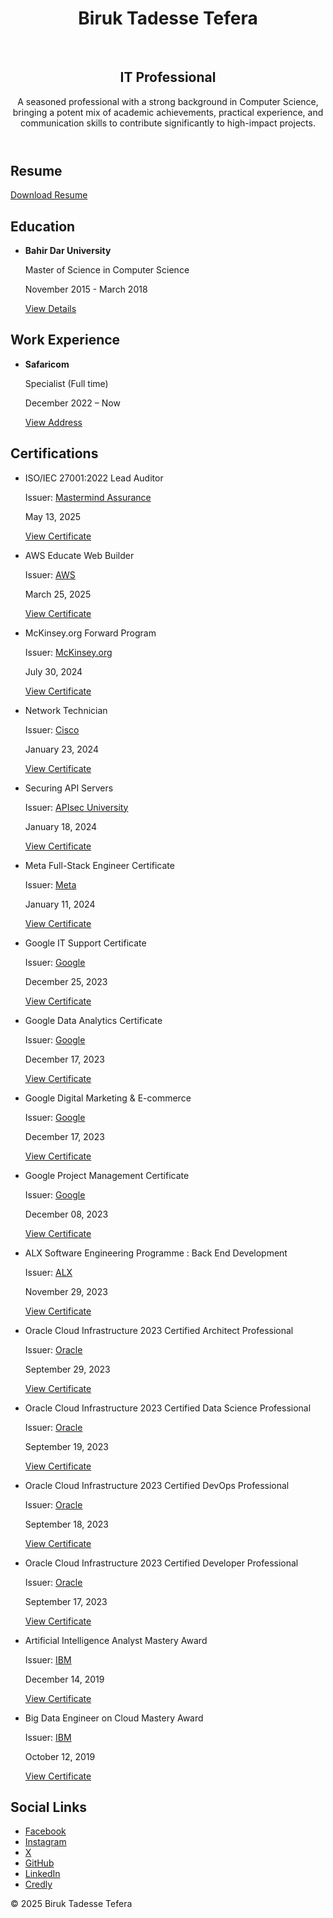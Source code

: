 <!DOCTYPE html>
<html lang="en">
<head>
  <meta charset="UTF-8" />
  <meta name="viewport" content="width=device-width, initial-scale=1.0"/>
 </head>
<body>
  <header>
    <div class="profile">
      <h1>Biruk Tadesse Tefera</h1>
      <br/>
      <h2>IT Professional</h2>
    </div>
    <p>A seasoned professional with a strong background in Computer Science, bringing a potent mix of academic achievements, practical experience, and communication skills to contribute significantly to high-impact projects.</p>
  </header>

  <section>
    <h2>Resume</h2>
    <div>
      <a href="https://drive.google.com/file/d/1G2s_ORqmyxKe3Y0ufdalMg6H0L2XCzGF/view?usp=sharing" class="download-resume" target="_blank" download>Download Resume</a>
    </div>
  </section>

  <section>
    <h2>Education</h2>
    <ul class="edu-list">
      <li>
        <div>
          <strong>Bahir Dar University</strong>
          <p>Master of Science in Computer Science</p>
          <p>November 2015 - March 2018</p>
          <a href="https://studentportal.bdu.edu.et/GraduatedStudents" class="edu-link" target="_blank">View Details</a>
        </div>
      </li>
    </ul>
  </section>

  <section>
    <h2>Work Experience</h2>
    <ul class="work-list">
      <li>
        <div>
          <strong>Safaricom</strong>
          <p>Specialist (Full time)</p>
          <p>December 2022 – Now</p>
          <a href="https://safaricom.et/" class="work-link" target="_blank">View Address</a>
        </div>
      </li>
    </ul>
  </section>

  <section>
    <h2>Certifications</h2>
    <ul class="cert-list">
      <li>
        <div>
          <p>ISO/IEC 27001:2022 Lead Auditor</p>
          <p>Issuer: <a href="https://mastermindassurance.com/" target="_blank">Mastermind Assurance</a></p>
          <p>May 13, 2025</p>
        </div>
        <a href="https://www.credly.com/badges/c978b863-326d-4036-ae76-868b8dbf0d71" class="cert-link" target="_blank">View Certificate</a>
      </li>
       <li>
        <div>
          <p>AWS Educate Web Builder</p>
          <p>Issuer: <a href="https://aws.amazon.com/" target="_blank">AWS</a></p>
          <p>March 25, 2025</p>
        </div>
        <a href="https://www.credly.com/badges/28234d8e-b5a6-48e2-bfcb-eab2e4752393" class="cert-link" target="_blank">View Certificate</a>
      </li>
      <li>
        <div>
          <p>McKinsey.org Forward Program</p>
          <p>Issuer: <a href="https://mckinsey.org/" target="_blank">McKinsey.org</a></p>
          <p>July 30, 2024</p>
        </div>
        <a href="https://www.credly.com/badges/bf3e12e5-22e0-474e-8262-3ca74061e5f9" class="cert-link" target="_blank">View Certificate</a>
      </li>
      <li>
        <div>
          <p>Network Technician</p>
          <p>Issuer: <a href="https://www.cisco.com/" target="_blank">Cisco</a></p>
          <p>January 23, 2024</p>
        </div>
        <a href="https://www.credly.com/badges/6a8be9bc-5ba9-40a7-bd0a-ebd18a4075f1/public_url" class="cert-link" target="_blank">View Certificate</a>
      </li>
      <li>
        <div>
          <p>Securing API Servers</p>
          <p>Issuer: <a href="https://apisec.ai/" target="_blank">APIsec University</a></p>
          <p>January 18, 2024</p>
        </div>
        <a href="https://www.credly.com/badges/8c0c7fe9-6c13-4097-8e1b-effb65065451/public_url" class="cert-link" target="_blank">View Certificate</a>
      </li>
      <li>
        <div>
          <p>Meta Full-Stack Engineer Certificate</p>
          <p>Issuer: <a href="https://www.meta.com/" target="_blank">Meta</a></p>
          <p>January 11, 2024</p>
        </div>
        <a href="https://www.credly.com/badges/98f07028-044a-4b02-8cbc-2b0c6193b0e9/public_url" class="cert-link" target="_blank">View Certificate</a>
      </li>
      <li>
        <div>
          <p>Google IT Support Certificate</p>
          <p>Issuer: <a href="https://grow.google/" target="_blank">Google</a></p>
          <p>December 25, 2023</p>
        </div>
        <a href="https://www.credly.com/badges/8fcf9f8c-04f1-4d6d-98b2-b138fb151272/public_url" class="cert-link" target="_blank">View Certificate</a>
      </li>
      <li>
        <div>
          <p>Google Data Analytics Certificate</p>
          <p>Issuer: <a href="https://grow.google/" target="_blank">Google</a></p>
          <p>December 17, 2023</p>
        </div>
        <a href="https://www.credly.com/badges/27c1b82e-e1b7-4681-9c5b-4e5ffe97d72c/public_url" class="cert-link" target="_blank">View Certificate</a>
      </li>
      <li>
        <div>
          <p>Google Digital Marketing & E-commerce</p>
          <p>Issuer: <a href="https://grow.google/" target="_blank">Google</a></p>
          <p>December 17, 2023</p>
        </div>
        <a href="https://www.credly.com/badges/233b52cd-6c7c-401d-aaab-f75d00dbc4fe/public_url" class="cert-link" target="_blank">View Certificate</a>
      </li>
      <li>
        <div>
          <p>Google Project Management Certificate</p>
          <p>Issuer: <a href="https://grow.google/" target="_blank">Google</a></p>
          <p>December 08, 2023</p>
        </div>
        <a href="https://www.credly.com/badges/3a52fe9f-da36-493e-8f18-c1b89b5d198d/public_url" class="cert-link" target="_blank">View Certificate</a>
      </li>
      <li>
        <div>
          <p>ALX Software Engineering Programme : Back End Development</p>
          <p>Issuer: <a href="https://www.alxafrica.com/" target="_blank">ALX</a></p>
          <p>November 29, 2023</p>
        </div>
        <a href="https://intranet.alxswe.com/certificates/fRr63TxcFC" class="cert-link" target="_blank">View Certificate</a>
      </li>
      <li>
        <div>
          <p>Oracle Cloud Infrastructure 2023 Certified Architect Professional</p>
          <p>Issuer: <a href="https://www.oracle.com/" target="_blank">Oracle</a></p>
          <p>September 29, 2023</p>
        </div>
        <a href="https://catalog-education.oracle.com/pls/certview/sharebadge?id=C298C28BC33BF5AD91405818FFC6F5EBD75E8610002F040D650086BA8715E00E" class="cert-link" target="_blank">View Certificate</a>
      </li>
       <li>
        <div>
          <p>Oracle Cloud Infrastructure 2023 Certified Data Science Professional</p>
          <p>Issuer: <a href="https://www.oracle.com/" target="_blank">Oracle</a></p>
          <p>September 19, 2023</p>
        </div>
        <a href="https://catalog-education.oracle.com/pls/certview/sharebadge?id=CABE57EB0CBE8F34A57229DCAA6B7652225DF6C200776FF432BD862CB84A24C0" class="cert-link" target="_blank">View Certificate</a>
      </li>
      <li>
        <div>
          <p>Oracle Cloud Infrastructure 2023 Certified DevOps Professional</p>
          <p>Issuer: <a href="https://www.oracle.com/" target="_blank">Oracle</a></p>
          <p>September 18, 2023</p>
        </div>
        <a href="https://catalog-education.oracle.com/pls/certview/sharebadge?id=C6AE2F0EAE290EC8B92EEB75F4BFC51F5FA95CD86D427B0FF00316E5E57CDE13" class="cert-link" target="_blank">View Certificate</a>
      </li>
      <li>
        <div>
          <p>Oracle Cloud Infrastructure 2023 Certified Developer Professional</p>
          <p>Issuer: <a href="https://www.oracle.com/" target="_blank">Oracle</a></p>
          <p>September 17, 2023</p>
        </div>
        <a href="https://catalog-education.oracle.com/pls/certview/sharebadge?id=25B4C4B4E9D8C72AF9D3FF320105A456296A4D84D987AF7B2BB50A46199FA10E" class="cert-link" target="_blank">View Certificate</a>
      </li>
      <li>
        <div>
          <p>Artificial Intelligence Analyst Mastery Award</p>
          <p>Issuer: <a href="https://www.ibm.com/" target="_blank">IBM</a></p>
          <p>December 14, 2019</p>
        </div>
        <a href="https://www.credly.com/badges/0e13a1b3-ff97-49d0-81f1-a8e249a14645/public_url" class="cert-link" target="_blank">View Certificate</a>
      </li>
      <li>
        <div>
          <p>Big Data Engineer on Cloud Mastery Award</p>
          <p>Issuer: <a href="https://www.ibm.com/" target="_blank">IBM</a></p>
          <p>October 12, 2019</p>
        </div>
        <a href="https://www.credly.com/badges/58be4851-64ef-49f7-8c28-22157fec52eb/public_url" class="cert-link" target="_blank">View Certificate</a>
      </li>
    </ul>
  </section>  

  <section>
    <h2>Social Links</h2>
    <ul class="social-list">
      <li><a href="https://www.facebook.com/biruk.tadesse.tefera" target="_blank">Facebook</a></li>
      <li><a href="https://www.instagram.com/biruk.t.tefera/" target="_blank">Instagram</a></li>
      <li><a href="https://x.com/biruk_t_tefera" target="_blank">X</a></li>
      <li><a href="https://github.com/biruk-tadesse" target="_blank">GitHub</a></li>
      <li><a href="https://www.linkedin.com/in/biruktadesse/" target="_blank">LinkedIn</a></li>
      <li><a href="https://www.credly.com/users/biruk.tadesse" target="_blank">Credly</a></li>
    </ul>
  </section>
  <footer>
    <p>&copy; 2025 Biruk Tadesse Tefera</p>
  </footer>
</body>
</html>
